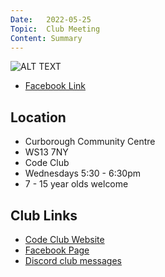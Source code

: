 ```yaml
---
Date:   2022-05-25
Topic:  Club Meeting
Content: Summary
---
```



![ALT TEXT](https://scontent.fbhx6-1.fna.fbcdn.net/v/t39.30808-6/282023357_4882942188499509_3414709620957492988_n.png?_nc_cat=100&ccb=1-7&_nc_sid=5f2048&_nc_ohc=2HMuB6nesdkAX96JQaE&_nc_ht=scontent.fbhx6-1.fna&edm=AKK4YLsEAAAA&oh=00_AfCl083rnBcpAF-VGHudizbNbyG88FyWWrwmIM4kDTtW4Q&oe=652B249A)

* [Facebook Link](https://www.facebook.com/1481985248595237/posts/4882942518499476/)

## Location

* Curborough Community Centre
* WS13 7NY
* Code Club
* Wednesdays 5:30 - 6:30pm
* 7 - 15 year olds welcome

## Club Links

* [Code Club Website](https://lichfield-code-club.github.io/)
* [Facebook Page](https://www.facebook.com/LichfieldCoders)
* [Discord club messages](https://discord.gg/szz6xGK)
